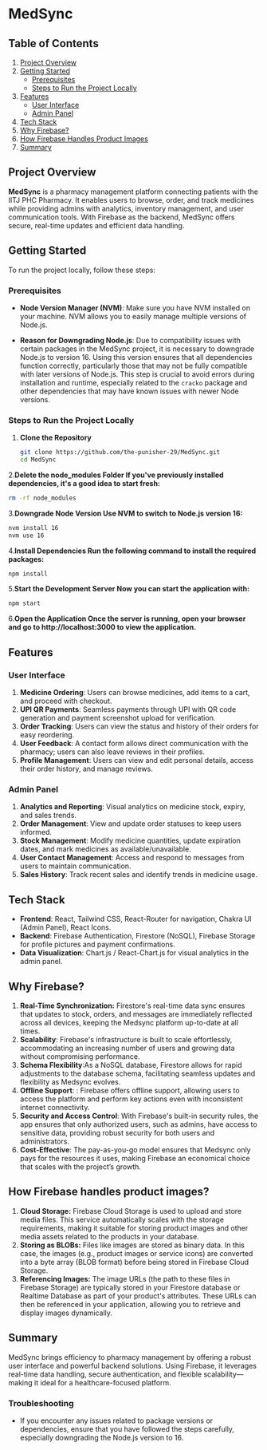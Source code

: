 # MedSync

## Table of Contents
1. [Project Overview](#project-overview)
2. [Getting Started](#getting-started)
   - [Prerequisites](#prerequisites)
   - [Steps to Run the Project Locally](#steps-to-run-the-project-locally)
3. [Features](#features)
   - [User Interface](#user-interface)
   - [Admin Panel](#admin-panel)
4. [Tech Stack](#tech-stack)
5. [Why Firebase?](#why-firebase)
6. [How Firebase Handles Product Images](#how-firebase-handles-product-images)
7. [Summary](#summary)

## Project Overview
**MedSync** is a pharmacy management platform connecting patients with the IITJ PHC Pharmacy. It enables users to browse, order, and track medicines while providing admins with analytics, inventory management, and user communication tools. With Firebase as the backend, MedSync offers secure, real-time updates and efficient data handling.

## Getting Started

To run the project locally, follow these steps:

### Prerequisites
- **Node Version Manager (NVM)**: Make sure you have NVM installed on your machine. NVM allows you to easily manage multiple versions of Node.js.
  
- **Reason for Downgrading Node.js**: Due to compatibility issues with certain packages in the MedSync project, it is necessary to downgrade Node.js to version 16. Using this version ensures that all dependencies function correctly, particularly those that may not be fully compatible with later versions of Node.js. This step is crucial to avoid errors during installation and runtime, especially related to the `cracko` package and other dependencies that may have known issues with newer Node versions.


### Steps to Run the Project Locally

1. **Clone the Repository**
   ```bash
   git clone https://github.com/the-punisher-29/MedSync.git
   cd MedSync
   ```

2.**Delete the node_modules Folder If you've previously installed dependencies, it's a good idea to start fresh:**
   ```bash
   rm -rf node_modules
   ```

3.**Downgrade Node Version Use NVM to switch to Node.js version 16:**
   ```bash
   nvm install 16
   nvm use 16
   ```

4.**Install Dependencies Run the following command to install the required packages:**
   ```bash
   npm install
   ```


5.**Start the Development Server Now you can start the application with:**
   
  ```bash
  npm start
  ```

6.**Open the Application Once the server is running, open your browser and go to http://localhost:3000 to view the application.**

## Features

### User Interface
1. **Medicine Ordering**: Users can browse medicines, add items to a cart, and proceed with checkout.
2. **UPI QR Payments**: Seamless payments through UPI with QR code generation and payment screenshot upload for verification.
3. **Order Tracking**: Users can view the status and history of their orders for easy reordering.
4. **User Feedback**: A contact form allows direct communication with the pharmacy; users can also leave reviews in their profiles.
5. **Profile Management**: Users can view and edit personal details, access their order history, and manage reviews.

### Admin Panel
1. **Analytics and Reporting**: Visual analytics on medicine stock, expiry, and sales trends.
2. **Order Management**: View and update order statuses to keep users informed.
3. **Stock Management**: Modify medicine quantities, update expiration dates, and mark medicines as available/unavailable.
4. **User Contact Management**: Access and respond to messages from users to maintain communication.
5. **Sales History**: Track recent sales and identify trends in medicine usage.

## Tech Stack

- **Frontend**: React, Tailwind CSS, React-Router for navigation, Chakra UI (Admin Panel), React Icons.
- **Backend**: Firebase Authentication, Firestore (NoSQL), Firebase Storage for profile pictures and payment confirmations.
- **Data Visualization**: Chart.js / React-Chart.js for visual analytics in the admin panel.

## Why Firebase?

1. **Real-Time Synchronization:** Firestore's real-time data sync ensures that updates to stock, orders, and messages are immediately reflected across all devices, keeping the Medsync platform up-to-date at all times.
2. **Scalability**:  Firebase's infrastructure is built to scale effortlessly, accommodating an increasing number of users and growing data without compromising performance.
3. **Schema Flexibility**:As a NoSQL database, Firestore allows for rapid adjustments to the database schema, facilitating seamless updates and flexibility as Medsync evolves.
4. **Offline Support**: : Firebase offers offline support, allowing users to access the platform and perform key actions even with inconsistent internet connectivity.
5. **Security and Access Control**: With Firebase's built-in security rules, the app ensures that only authorized users, such as admins, have access to sensitive data, providing robust security for both users and administrators.
6. **Cost-Effective**: The pay-as-you-go model ensures that Medsync only pays for the resources it uses, making Firebase an economical choice that scales with the project’s growth.

## How Firebase handles product images?

1. **Cloud Storage:** Firebase Cloud Storage is used to upload and store media files. This service automatically scales with the storage requirements, making it suitable for storing product images and other media assets related to the products in your database.
2. **Storing as BLOBs:** Files like images are stored as binary data. In this case, the images (e.g., product images or service icons) are converted into a byte array (BLOB format) before being stored in Firebase Cloud Storage.
3. **Referencing Images:** The image URLs (the path to these files in Firebase Storage) are typically stored in your Firestore database or Realtime Database as part of your product's attributes. These URLs can then be referenced in your application, allowing you to retrieve and display images dynamically.

## Summary

MedSync brings efficiency to pharmacy management by offering a robust user interface and powerful backend solutions. Using Firebase, it leverages real-time data handling, secure authentication, and flexible scalability—making it ideal for a healthcare-focused platform.


### Troubleshooting
- If you encounter any issues related to package versions or dependencies, ensure that you have followed the steps carefully, especially downgrading the Node.js version to 16.
